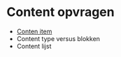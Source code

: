 # Content opvragen

* [Conten item](/wcmv4/content/content-item-read)
* Content type versus blokken
* Content lijst